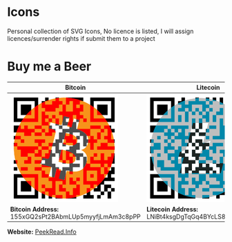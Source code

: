 # Icons
Personal collection of SVG Icons, No licence is listed, I will assign licences/surrender rights if submit them to a project

# Buy me a Beer

| Bitcoin  | Litecoin |
| ------------- | ------------- |
| <img alt="image" style="max-width: 250px;" src="https://raw.githubusercontent.com/dugite-code/Icons/master/Donation%20Icons/bitcoin.svg?sanitize=true"> | <img alt="image" style="max-width: 250px;" src="https://raw.githubusercontent.com/dugite-code/Icons/master/Donation%20Icons/litecoin.svg?sanitize=true"> |
| **Bitcoin Address:** 155xGQ2sPt2BAbmLUp5myyfjLmAm3c8pPP | **Litecoin Address:** LNiBt4ksgDgTqGq4BYcLS8vtNkdn1Lrmmh |

**Website:** [PeekRead.Info](peekread.info)
